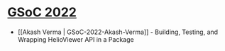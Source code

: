 # [GSoC 2022](https://summerofcode.withgoogle.com)

* [[Akash Verma | GSoC-2022-Akash-Verma]] - Building, Testing, and Wrapping HelioViewer API in a Package